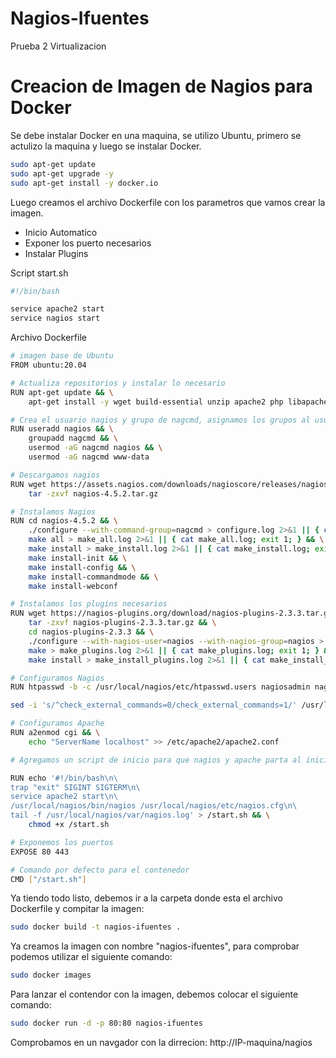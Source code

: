 # Nagios-Ifuentes
Prueba 2 Virtualizacion

# Creacion de Imagen de Nagios para Docker

Se debe instalar Docker en una maquina, se utilizo Ubuntu, primero se actulizo la maquina y luego se instalar Docker.

```bash
sudo apt-get update
sudo apt-get upgrade -y
sudo apt-get install -y docker.io
```

Luego creamos el archivo Dockerfile con los parametros que vamos crear la imagen.
- Inicio Automatico
- Exponer los puerto necesarios
- Instalar Plugins

Script start.sh

```bash
#!/bin/bash

service apache2 start
service nagios start
```


Archivo Dockerfile

```bash
# imagen base de Ubuntu
FROM ubuntu:20.04

# Actualiza repositorios y instalar lo necesario
RUN apt-get update && \
    apt-get install -y wget build-essential unzip apache2 php libapache2-mod-php libgd-dev libperl-dev libssl-dev daemon iputils-ping

# Crea el usuario nagios y grupo de nagcmd, asignamos los grupos al usuarios
RUN useradd nagios && \
    groupadd nagcmd && \
    usermod -aG nagcmd nagios && \
    usermod -aG nagcmd www-data

# Descargamos nagios
RUN wget https://assets.nagios.com/downloads/nagioscore/releases/nagios-4.5.2.tar.gz && \
    tar -zxvf nagios-4.5.2.tar.gz

# Instalamos Nagios 
RUN cd nagios-4.5.2 && \
    ./configure --with-command-group=nagcmd > configure.log 2>&1 || { cat configure.log; exit 1; } && \
    make all > make_all.log 2>&1 || { cat make_all.log; exit 1; } && \
    make install > make_install.log 2>&1 || { cat make_install.log; exit 1; } && \
    make install-init && \
    make install-config && \
    make install-commandmode && \
    make install-webconf

# Instalamos los plugins necesarios
RUN wget https://nagios-plugins.org/download/nagios-plugins-2.3.3.tar.gz && \
    tar -zxvf nagios-plugins-2.3.3.tar.gz && \
    cd nagios-plugins-2.3.3 && \
    ./configure --with-nagios-user=nagios --with-nagios-group=nagios > configure_plugins.log 2>&1 || { cat configure_plugins.log; exit 1; } && \
    make > make_plugins.log 2>&1 || { cat make_plugins.log; exit 1; } && \
    make install > make_install_plugins.log 2>&1 || { cat make_install_plugins.log; exit 1; }

# Configuramos Nagios
RUN htpasswd -b -c /usr/local/nagios/etc/htpasswd.users nagiosadmin nagios && \

sed -i 's/^check_external_commands=0/check_external_commands=1/' /usr/local/nagios/etc/nagios.cfg

# Configuramos Apache
RUN a2enmod cgi && \
    echo "ServerName localhost" >> /etc/apache2/apache2.conf

# Agregamos un script de inicio para que nagios y apache parta al iniciar la maquina

RUN echo '#!/bin/bash\n\
trap "exit" SIGINT SIGTERM\n\
service apache2 start\n\
/usr/local/nagios/bin/nagios /usr/local/nagios/etc/nagios.cfg\n\
tail -f /usr/local/nagios/var/nagios.log' > /start.sh && \
    chmod +x /start.sh

# Exponemos los puertos
EXPOSE 80 443

# Comando por defecto para el contenedor
CMD ["/start.sh"]
```

Ya tiendo todo listo, debemos ir a la carpeta donde esta el archivo Dockerfile y compitar la imagen:

```bash
sudo docker build -t nagios-ifuentes .
```
Ya creamos la imagen con nombre "nagios-ifuentes", para comprobar podemos utilizar el siguiente comando:

```bash
sudo docker images
```


Para lanzar el contendor con la imagen, debemos colocar el siguiente comando:

```bash
sudo docker run -d -p 80:80 nagios-ifuentes
```

Comprobamos en un navgador con la dirrecion:
http://IP-maquina/nagios


